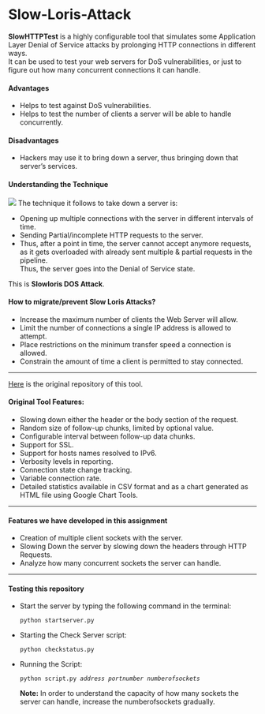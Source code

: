 # Slow-Loris-Attack
<p>
 <b>SlowHTTPTest</b> is a highly configurable tool that simulates some Application Layer Denial of Service attacks by prolonging HTTP connections in different ways. 
<br>
It can be used to test your web servers for DoS vulnerabilities, or just to figure out how many concurrent connections it can handle.
</p>
<h4>Advantages</h4>
<ul>
 <li>Helps to test against DoS vulnerabilities.</li>
 <li>Helps to test the number of clients a server will be able to handle concurrently.</li>
</ul>
<h4>Disadvantages</h4>
<ul>
 <li>Hackers may use it to bring down a server, thus bringing down that server’s services.</li>
</ul>
<h4>Understanding the Technique</h4>
<img src="https://www.researchgate.net/profile/Sharmistha_Dey/publication/262843630/figure/fig4/AS:667618851708938@1536184146977/DoS-Attack-Figure-7-DDoS-Attack.ppm"/>
The technique it follows to take down a server is:
<ul>
 <li>Opening up multiple connections with the server in different intervals of time.</li>
 <li>Sending Partial/incomplete HTTP requests to the server.</li>
 <li>Thus, after a point in time, the server cannot accept anymore requests, as it gets overloaded with already sent multiple & partial requests in the pipeline.</li>
Thus, the server goes into the Denial of Service state.
</ul>
This is <b>Slowloris DOS Attack</b>.
<h4>How to migrate/prevent Slow Loris Attacks?</h4>
<ul>
 <li>Increase the maximum number of clients the Web Server will allow.</li>
 <li>Limit the number of connections a single IP address is allowed to attempt.</li>
 <li>Place restrictions on the minimum transfer speed a connection is allowed.</li>
 <li>Constrain the amount of time a client is permitted to stay connected.</li>
</ul>
<hr>
<a href="https://github.com/shekyan/slowhttptest">Here</a> is the original repository of this tool.
<h4>Original Tool Features:</h4>
<ul>
 <li>Slowing down either the header or the body section of the request.</li>
 <li>Random size of follow-up chunks, limited by optional value.</li>
 <li>Configurable interval between follow-up data chunks.</li>
 <li>Support for SSL.</li>
 <li>Support for hosts names resolved to IPv6.</li>
 <li>Verbosity levels in reporting.</li>
 <li>Connection state change tracking.</li>
 <li>Variable connection rate.</li>
 <li>Detailed statistics available in CSV format and as a chart generated as HTML file using Google Chart Tools.</li>
</ul>
<hr>
<h4>Features we have developed in this assignment</h4>
<ul>
 <li>Creation of multiple client sockets with the server.</li>
 <li>Slowing Down the server by slowing down the headers through HTTP Requests.</li>
 <li>Analyze how many concurrent sockets the server can handle.</li>
</ul>
<hr>
<h4>Testing this repository</h4>
<ul>
 <li>Start the server by typing the following command in the terminal: <pre><code>python startserver.py</code></pre></li>
 <li>Starting the Check Server script: <pre><code>python checkstatus.py</code></pre></li>
 <li>Running the Script: <pre><code>python script.py <i>address portnumber numberofsockets</i></code></pre></li>
 <b>Note:</b> In order to understand the capacity of how many sockets the server can handle, increase the numberofsockets gradually.
</ul>
